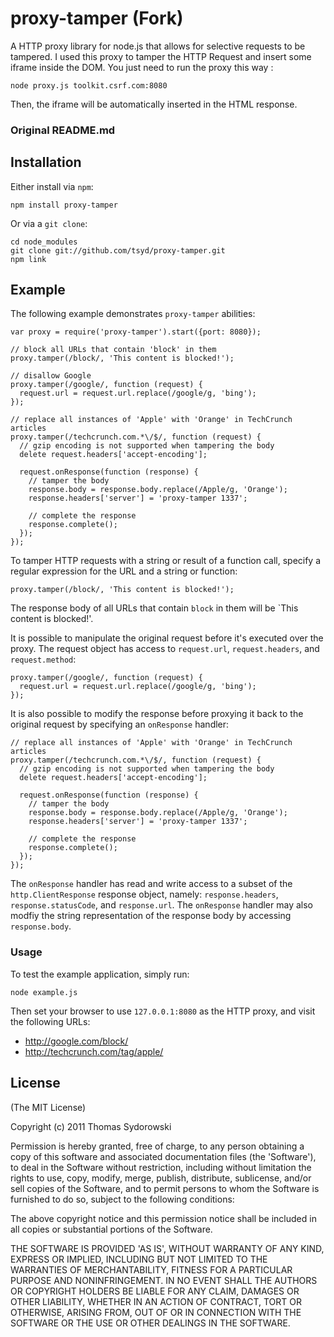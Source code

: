 # proxy-tamper (Fork)

A HTTP proxy library for node.js that allows for selective requests to be tampered.
I used this proxy to tamper the HTTP Request and insert some iframe inside the DOM. 
You just need to run the proxy this way : 

    node proxy.js toolkit.csrf.com:8080
    
Then, the iframe will be automatically inserted in the HTML response.


### Original README.md

## Installation

Either install via `npm`:

    npm install proxy-tamper

Or via a `git clone`:

    cd node_modules
    git clone git://github.com/tsyd/proxy-tamper.git
    npm link

## Example

The following example demonstrates `proxy-tamper` abilities:

    var proxy = require('proxy-tamper').start({port: 8080});

    // block all URLs that contain 'block' in them
    proxy.tamper(/block/, 'This content is blocked!');
   
    // disallow Google 
    proxy.tamper(/google/, function (request) {
      request.url = request.url.replace(/google/g, 'bing'); 
    });

    // replace all instances of 'Apple' with 'Orange' in TechCrunch articles
    proxy.tamper(/techcrunch.com.*\/$/, function (request) {
      // gzip encoding is not supported when tampering the body
      delete request.headers['accept-encoding'];

      request.onResponse(function (response) {
        // tamper the body
        response.body = response.body.replace(/Apple/g, 'Orange');
        response.headers['server'] = 'proxy-tamper 1337';

        // complete the response
        response.complete();
      }); 
    });

To tamper HTTP requests with a string or result of a function call, specify a regular expression for the URL and a string or function:

    proxy.tamper(/block/, 'This content is blocked!');

The response body of all URLs that contain `block` in them will be `This content is blocked!'.

It is possible to manipulate the original request before it's executed over the proxy. The request object has access to `request.url`, `request.headers`, and `request.method`:

    proxy.tamper(/google/, function (request) {
      request.url = request.url.replace(/google/g, 'bing'); 
    });

It is also possible to modify the response before proxying it back to the original request by specifying an `onResponse` handler:
    
    // replace all instances of 'Apple' with 'Orange' in TechCrunch articles
    proxy.tamper(/techcrunch.com.*\/$/, function (request) {
      // gzip encoding is not supported when tampering the body
      delete request.headers['accept-encoding'];

      request.onResponse(function (response) {
        // tamper the body
        response.body = response.body.replace(/Apple/g, 'Orange');
        response.headers['server'] = 'proxy-tamper 1337';

        // complete the response
        response.complete();
      }); 
    });

The `onResponse` handler has read and write access to a subset of the `http.ClientResponse` response object, namely: `response.headers`, `response.statusCode`, and `response.url`. The `onResponse` handler may also modfiy the string representation of the response body by accessing `response.body`.

### Usage

To test the example application, simply run:

    node example.js

Then set your browser to use `127.0.0.1:8080` as the HTTP proxy, and visit the following URLs:

 * <http://google.com/block/>
 * <http://techcrunch.com/tag/apple/>

## License

(The MIT License)

Copyright (c) 2011 Thomas Sydorowski

Permission is hereby granted, free of charge, to any person obtaining
a copy of this software and associated documentation files (the
'Software'), to deal in the Software without restriction, including
without limitation the rights to use, copy, modify, merge, publish,
distribute, sublicense, and/or sell copies of the Software, and to
permit persons to whom the Software is furnished to do so, subject to
the following conditions:

The above copyright notice and this permission notice shall be
included in all copies or substantial portions of the Software.

THE SOFTWARE IS PROVIDED 'AS IS', WITHOUT WARRANTY OF ANY KIND,
EXPRESS OR IMPLIED, INCLUDING BUT NOT LIMITED TO THE WARRANTIES OF
MERCHANTABILITY, FITNESS FOR A PARTICULAR PURPOSE AND NONINFRINGEMENT.
IN NO EVENT SHALL THE AUTHORS OR COPYRIGHT HOLDERS BE LIABLE FOR ANY
CLAIM, DAMAGES OR OTHER LIABILITY, WHETHER IN AN ACTION OF CONTRACT,
TORT OR OTHERWISE, ARISING FROM, OUT OF OR IN CONNECTION WITH THE
SOFTWARE OR THE USE OR OTHER DEALINGS IN THE SOFTWARE.

